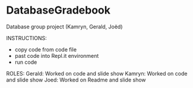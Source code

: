 # DatabaseGradebook
Database group project (Kamryn, Gerald, Joëd)

INSTRUCTIONS:
- copy code from code file
- past code into Repl.it environment
- run code

ROLES:
Gerald: Worked on code and slide show
Kamryn: Worked on code and slide show
Joed: Worked on Readme and slide show
